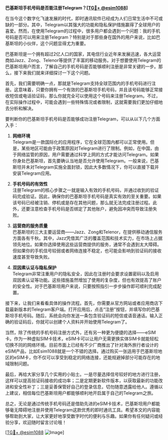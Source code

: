**巴基斯坦手机号码是否能注册Telegram？[[TG💪+ @esim1088](https://t.me/s/esim1088)]**

在当今这个数字化飞速发展的时代，即时通讯软件已经成为人们日常生活中不可或缺的一部分。其中，Telegram以其强大的功能和隐私保护措施赢得了全球用户的喜爱。然而，在使用Telegram的过程中，很多用户都会遇到一个问题：我的手机号码是否可以用来注册Telegram？特别是对于那些身在国外的用户来说，比如巴基斯坦的小伙伴，这个问题显得尤为重要。

巴基斯坦是一个拥有超过2亿人口的国家，其电信行业近年来发展迅速，各大运营商如Jazz、Zong、Telenor等提供了丰富的移动服务。对于想要使用Telegram的巴基斯坦用户而言，了解自己的手机号码是否能够顺利注册是非常关键的一步。那么，接下来我们就来详细探讨一下这个问题。

首先，我们需要明确一点，那就是Telegram支持全球范围内的手机号码进行注册。这意味着，只要你拥有一个有效的巴基斯坦手机号码，并且该号码能够正常接收短信或电话验证码，那么你就完全可以使用这个号码来注册Telegram。不过，在实际操作过程中，可能会遇到一些特殊情况或者限制，这就需要我们更加仔细地去分析和解决。

要判断你的巴基斯坦手机号码是否能够成功注册Telegram，可以从以下几个方面入手：

1. **网络环境**  
   Telegram是一款国际化的应用程序，它在全球范围内都可以正常使用。但是，某些地区可能由于政策原因对Telegram进行了限制。例如，在中国，由于网络监管的原因，用户需要通过科学上网的方式才能访问Telegram。如果你身处巴基斯坦，首先要确认当地是否允许使用Telegram。一般来说，巴基斯坦并未对Telegram实施全面封锁，因此大多数情况下，你可以直接下载并安装Telegram应用。

2. **手机号码的有效性**  
   注册Telegram的核心步骤之一就是输入有效的手机号码，并通过收到的验证码完成验证。因此，确保你的巴基斯坦手机号码是真实有效的至关重要。如果该号码已经被注销、停机或是存在其他问题，那么就无法完成注册过程。此外，还要注意检查手机号码是否绑定了其他账户，避免因冲突而导致注册失败。

3. **运营商的服务质量**  
   巴基斯坦的三大主要运营商——Jazz、Zong和Telenor，在提供移动通信服务方面各有千秋。其中，Jazz凭借其广泛的覆盖范围和技术实力，在市场上占据领先地位。如果你选择使用这些运营商提供的服务，通常不会遇到太大障碍。但如果你的手机信号较弱或者网络连接不稳定，也可能会影响到验证码的接收速度甚至导致失败。

4. **双因素认证与隐私保护**  
   Telegram非常注重用户的隐私安全，因此在注册时会要求设置密码以及启用双因素认证等功能。这些措施虽然增加了使用的复杂度，但也有效提高了账户的安全性。对于巴基斯坦用户来说，只要按照指引一步步操作即可顺利完成配置。

接下来，让我们来看看具体的操作流程。首先，你需要从官方网站或者应用商店下载最新版本的Telegram客户端。打开应用后，点击“注册”按钮，并填写你的巴基斯坦手机号码。随后，系统会向你发送一条包含验证码的短信或语音通话。输入正确的验证码后，你就可以创建个人资料并开始使用Telegram了。

当然，除了传统的手机号码注册方式外，还有另一种更为便捷的选择——eSIM卡。作为一种虚拟SIM卡技术，eSIM卡可以让用户无需更换实体SIM卡就能轻松切换不同的网络环境。目前市面上已经有不少厂商推出了针对海外旅行者设计的eSIM产品，比如Esim1088就是一个不错的选择。通过购买一张适用于巴基斯坦地区的eSIM卡，你不仅可以享受到稳定的网络连接，还能规避掉部分可能存在的地域限制问题。

最后，再给大家分享几个实用的小贴士。一是尽量选择信号较好的地方进行注册，这样可以提高验证码接收的成功率；二是定期更新软件版本，以获取最新的功能改进和安全性补丁；三是妥善保管好自己的登录信息，切勿随意透露给他人。遵循以上建议，相信每位巴基斯坦用户都能够顺利地开启属于自己的Telegram之旅。

总之，无论是通过传统手机号码还是借助先进的eSIM卡技术，巴基斯坦用户都能够毫无障碍地注册并使用Telegram这款优秀的即时通讯工具。希望本文的内容能够帮助到大家，让大家更好地享受数字时代的便利与乐趣。如果你有任何疑问或经验分享，欢迎随时留言讨论哦！

[[TG💪+ @esim1088](https://t.me/s/esim1088) ![Image](https://i.postimg.cc/4NQfJmqS/Snipaste-2025-05-13-00-14-12.png)]
